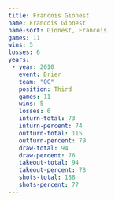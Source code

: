 ```yaml
---
title: Francois Gionest
name: Francois Gionest
name-sort: Gionest, Francois
games: 11
wins: 5
losses: 6
years:
 - year: 2010
   event: Brier
   team: "QC"
   position: Third
   games: 11
   wins: 5
   losses: 6
   inturn-total: 73
   inturn-percent: 74
   outturn-total: 115
   outturn-percent: 79
   draw-total: 94
   draw-percent: 76
   takeout-total: 94
   takeout-percent: 78
   shots-total: 188
   shots-percent: 77
---
```

